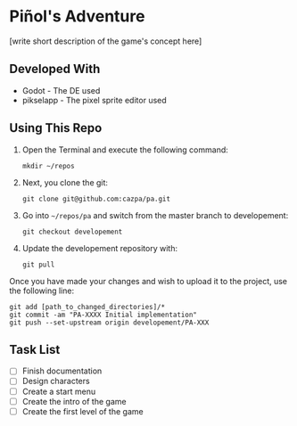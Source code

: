 # Piñol's Adventure
[write short description of the game's concept here]

## Developed With
- Godot - The DE used
- pikselapp - The pixel sprite editor used

## Using This Repo
1. Open the Terminal and execute the following command:

   ```mkdir ~/repos```

2. Next, you clone the git:

   ```git clone git@github.com:cazpa/pa.git```

3. Go into `~/repos/pa` and switch from the master branch to developement:

   ```git checkout developement```

4. Update the developement repository with:

   ```git pull```

Once you have made your changes and wish to upload it to the project, use the following line:
```
git add [path_to_changed_directories]/*
git commit -am "PA-XXXX Initial implementation"
git push --set-upstream origin developement/PA-XXX
```


## Task List
- [ ] Finish documentation
- [ ] Design characters
- [ ] Create a start menu
- [ ] Create the intro of the game
- [ ] Create the first level of the game
